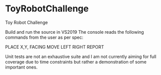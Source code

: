 # ToyRobotChallenge
Toy Robot Challenge

Build and run the source in VS2019
The console reads the following commands from the user as per spec:

PLACE X,Y, FACING
MOVE
LEFT
RIGHT
REPORT

Unit tests are not an exhaustive suite and I am not currently aiming for full coverage due to time constraints but rather a demonstration of some important ones.
